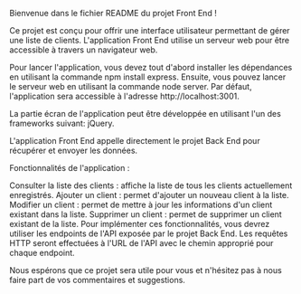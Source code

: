 Bienvenue dans le fichier README du projet Front End !

Ce projet est conçu pour offrir une interface utilisateur permettant de gérer une liste de clients. L'application Front End utilise un serveur web pour être accessible à travers un navigateur web.

Pour lancer l'application, vous devez tout d'abord installer les dépendances en utilisant la commande npm install express. Ensuite, vous pouvez lancer le serveur web en utilisant la commande node server. Par défaut, l'application sera accessible à l'adresse http://localhost:3001.

La partie écran de l'application peut être développée en utilisant l'un des frameworks suivant: jQuery.

L'application Front End appelle directement le projet Back End pour récupérer et envoyer les données.

Fonctionnalités de l'application :

Consulter la liste des clients : affiche la liste de tous les clients actuellement enregistrés.
Ajouter un client : permet d'ajouter un nouveau client à la liste.
Modifier un client : permet de mettre à jour les informations d'un client existant dans la liste.
Supprimer un client : permet de supprimer un client existant de la liste.
Pour implémenter ces fonctionnalités, vous devrez utiliser les endpoints de l'API exposée par le projet Back End. Les requêtes HTTP seront effectuées à l'URL de l'API avec le chemin approprié pour chaque endpoint.

Nous espérons que ce projet sera utile pour vous et n'hésitez pas à nous faire part de vos commentaires et suggestions.